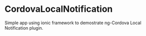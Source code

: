 # CordovaLocalNotification
Simple app using ionic framework to demostrate ng-Cordova Local Notification plugin.
